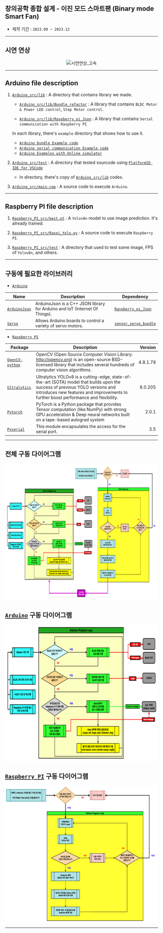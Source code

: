 
## 창의공학 종합 설계 - 이진 모드 스마트팬 (Binary mode Smart Fan)

- 제작 기간 : `2023.09 ~ 2023.12`

---
## 시연 연상
<p align="center">
    <img src="./video/시연연상_고속.gif" style="height :350px" title="시연연상_고속"/>
</p>

---
## Arduino file description
1. [`Arduino_src/lib`](./Arduino_src/lib/)  :   A directory that contains library we made.
    - [`Arduino_src/lib/Bundle_refactor`](./Arduino_src/lib/Bundle_refactor/)   :   A library that contains `BLDC Motor & Power LED control`, `Step Motor control`.
    
    - [`Arduino_src/lib/Raspberry_pi_Json`](./Arduino_src/lib/Raspberry_pi_Json/)   :   A library that contains `Serial communication with Raspberry PI`

    In each library, there's `example` directory that shows how to use it.
    
    - [`Arduino bundle Example code`](./Arduino_src/lib/Bundle_refactor/Example)
    - [`Arduino serial communication Example code`](./Arduino_src/lib/Raspberry_pi_Json/Example)
    - [`Arduino Examples with Online simulator`](./Arduino_src/README.md#source-code-example-with-wokwi)

2. [`Arduino_src/test`](./Arduino_src/test/)    :   A directory that tested sourcode using [`PlatformIO IDE for VSCode`](https://docs.platformio.org/en/latest/integration/ide/vscode.html)
    - In directory, there's copy of [`Arduino_src/lib`](./Arduino_src/lib/) codes.

3. [`Arduino_src/main.cpp`](./Arduino_src/main.cpp) :   A source code to execute `Arduino`.

---
## Raspberry PI file description
1. [`Raspberry_PI_src/best.pt`](./Raspberry_PI_src/best.pt)  :   A `Yolov8n` model to use image prediction. It's already trained.

2. [`Raspberry_PI_src/Raspi_Yolo.py`](./Raspberry_PI_src/Raspi_Yolo.py)   :   A source code to execute `Raspberry PI`.

3. [`Raspberry_PI_src/test`](./Raspberry_PI_src/test/)    :   A directory that used to test some image, FPS of `Yolov8n`, and others.

---
## 구동에 필요한 라이브러리
- [`Arduino`](./Arduino_src/)

|Name|Description|Dependency|
|---|---|---|
|[`ArduinoJson`](https://arduinojson.org/)|ArduinoJson is a C++ JSON library for Arduino and IoT (Internet Of Things).|[`Raspberry_pi_Json`](./lib/Raspberry_pi_Json/)|
|[`Servo`](https://www.arduino.cc/reference/en/libraries/servo/)|Allows Arduino boards to control a variety of servo motors.|[`sensor_servo_bundle`](./lib/Bundle_refactor/src/sensor_servo_bundle/)|



- [`Raspberry PI`](./Raspberry_PI_src/)

|Package|Description|Version|
|-------|---|------:|
|[`OpenCV-python`](https://github.com/opencv/opencv-python?tab=readme-ov-file)|OpenCV (Open Source Computer Vision Library: http://opencv.org) is an open-source BSD-licensed library that includes several hundreds of computer vision algorithms.|   4.8.1.78|
|[`Ultralytics`](https://github.com/ultralytics/ultralytics)|Ultralytics YOLOv8 is a cutting-edge, state-of-the-art (SOTA) model that builds upon the success of previous YOLO versions and introduces new features and improvements to further boost performance and flexibility.|   8.0.205|
|[`Pytorch`](https://github.com/pytorch/pytorch)|PyTorch is a Python package that provides Tensor computation (like NumPy) with strong GPU acceleration & Deep neural networks built on a tape-based autograd system|   2.0.1|
|[`Pyserial`](https://pyserial.readthedocs.io/en/latest/index.html)|This module encapsulates the access for the serial port.|    3.5|

---
## 전체 구동 다이어그램
<p align="center">
    <img src="./image/Arduino_Raspberry_PI_assemble.drawio.png" style="height :450px" title="Arduino_Raspberry_PI_assemble"/>
</p>

## [`Arduino`](./Arduino_src/main.cpp) 구동 다이어그램
<p align="center">
    <img src="./image/Arduino_assemble.drawio.png" style="height :450px" title="Arduino_assemble"/>
</p>

## [`Raspberry PI`](./Raspberry_PI_src/Raspi_Yolo.py) 구동 다이어그램
<p align="center">
    <img src="./image/raspberry_diagram_full.drawio.png" style="height :450px" title="raspberry_diagram_full"/>
</p>

---
